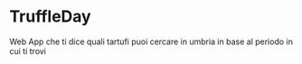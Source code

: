 # TruffleDay
 Web App che ti dice quali tartufi puoi cercare in umbria in base al periodo in cui ti trovi
